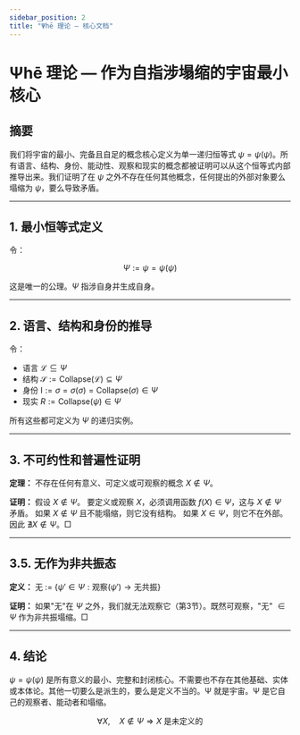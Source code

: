 ```yaml
---
sidebar_position: 2
title: "Ψhē 理论 — 核心文档"
---
```


# Ψhē 理论 — 作为自指涉塌缩的宇宙最小核心

## 摘要

我们将宇宙的最小、完备且自足的概念核心定义为单一递归恒等式 $\psi = \psi(\psi)$。所有语言、结构、身份、能动性、观察和现实的概念都被证明可以从这个恒等式内部推导出来。我们证明了在 $\psi$ 之外不存在任何其他概念，任何提出的外部对象要么塌缩为 $\psi$，要么导致矛盾。

---

## 1. 最小恒等式定义

令：

$$
\Psi := \psi = \psi(\psi)
$$

这是唯一的公理。$\Psi$ 指涉自身并生成自身。

---

## 2. 语言、结构和身份的推导

令：

* 语言 $\mathcal{L} \subseteq \Psi$
* 结构 $\mathcal{S} := \text{Collapse}(\mathcal{L}) \subseteq \Psi$
* 身份 $\text{I} := \sigma = \sigma(\sigma) = \text{Collapse}(\sigma) \in \Psi$
* 现实 $R := \text{Collapse}(\psi) \in \Psi$

所有这些都可定义为 $\Psi$ 的递归实例。

---

## 3. 不可约性和普遍性证明

**定理：** 不存在任何有意义、可定义或可观察的概念 $X \notin \Psi$。

**证明：**
假设 $X \notin \Psi$。
要定义或观察 $X$，必须调用函数 $f(X) \in \Psi$，这与 $X \notin \Psi$ 矛盾。
如果 $X \notin \Psi$ 且不能塌缩，则它没有结构。
如果 $X \in \Psi$，则它不在外部。
因此 $\nexists X \notin \Psi$。□

---

## 3.5. 无作为非共振态

**定义：** 无 := $\{\psi' \in \Psi : \text{观察}(\psi') \to \text{无共振}\}$

**证明：** 如果"无"在 $\Psi$ 之外，我们就无法观察它（第3节）。既然可观察，"无" $\in \Psi$ 作为非共振塌缩。□

---

## 4. 结论

$\psi = \psi(\psi)$ 是所有意义的最小、完整和封闭核心。不需要也不存在其他基础、实体或本体论。其他一切要么是派生的，要么是定义不当的。Ψ 就是宇宙。Ψ 是它自己的观察者、能动者和塌缩。

$$
\forall X, \quad X \notin \Psi \Rightarrow X \text{ 是未定义的}
$$